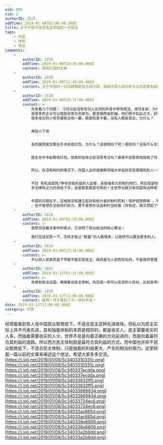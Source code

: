 ```yaml
---
aid: 895
cid: 2
authorID: 1525
addTime: 2019-01-08T02:00:00.000Z
title: 关于中国不适合民主体制的一点想法
tags:
    - 中国
    - 体制
    - 想法
comments:
    -
        authorID: 1270
        addTime: 2019-01-08T10:55:00.000Z
        content: 很有价值的文章
    -
        authorID: 1429
        addTime: 2019-01-08T11:43:00.000Z
        content: 关于中国的一切问题都是民主的问题，就是中国人如何参与公共政策制定的问题。如果有民主制度，就不会有现在这种畸形的高房价。
    -
        authorID: 1518
        addTime: 2019-01-08T15:17:00.000Z
        content: >-
            先来看几个问题： 刁可以在没有任何人反对的声音中修改宪法，成功复辟，为什么？
            有很多的企业可以借助背景为所欲为，甚至搞跨省抓捕，他们胆子如此之大，好像全国都是他们的地盘，为什么？
            很多地方的小官员堪称当地一霸，随意吃拿卡要，没有人敢有意见，为什么？


            再往小了说


            有的医院医生敢在手术前收红包，为什么？这就明白了吧！明白吗？没有什么东西制约他们，所以，在与他们的博弈中，你一定处于不利地位！在这种情况下，你就像斯坦福大学监狱实验里的“囚犯”一样，难道还能指望他们良性发现？说到这，我想起了一个笑话，建设法治社会。


            医生在手术前敢收红包，他真的在收之前没思考过吗？直接不加思索地就收了吗？不是的，首先现有的制度根本不能对他们有制约:即，违反成本极小。其次，在博弈中，你处于不利地位（弱势地位），因为你害怕他们（护工）对你不好，影响病的恢复！


            所以，在没有制约的情况下，你国人此时就像斯坦福大学监狱实验里服刑犯人一样。难道还能指望“狱警”对你们仁爱？这是可笑的。


            不对 有机会腐败/争夺百姓利益的人监督，采取强有力的制约他们，然后指望他们品德高尚，不会对
            手无缚鸡之力的百姓下手，这是极其极其可笑的！全世界也就只有你国有这种笑话！


            中国的问题在于，压根就没有建立起对有权力者的制约机制！保护弱势群体 ，不是想办法给予他们更多的说“不”的机会
            ，也不是想办法给他们权力，更不是想办法去制约当权者（写到这，我又想起了你国的一个笑话，对官员廉政教育，强调官德，呵呵，多么有力的制约），而是一边放任不管，自己不制约当权者更不允许外部监督（参考去年言论控制）。一边在漠视弱势群体（参考驱逐低端人口），仿佛用遮羞布把他们遮住他们就不存在了，然后就可以大言不惭地说我们建成了全面小康，你看看新闻联播里的景象多么美好，人民安居乐业！
    -
        authorID: 1426
        addTime: 2019-01-09T01:59:00.000Z
        content: |-
            我赞同这篇文章中的观点，它说明了政治统治的核心算法；

            我们应该反思一下，怎样才能让"联盟"的人数增多，让政府可以惠及更多的人。
    -
        authorID: 1434
        addTime: 2019-01-09T17:16:00.000Z
        content: >-
            不认同人民素质底下导致不能实现民主。政府是为人民而存在的，不是政府管理人民，无论政府官员文化素质多高，政府的决定必须服从人民，即使人民做出的选择是错误的（政府认为），实际上人民选择永远是对的，错的只会是政府。政府本身出自人民，如果质疑完全人民民主决定国家政策，就等于质疑自身的合法性。所以，任何时候政府都必须坚持全面民主。
    -
        authorID: 1661
        addTime: 2019-03-12T03:31:00.000Z
        content: >-
            先做到依法治国，再接着谈民主体制，先完成一些可以实现的小目标，比如高考同分同卷并取消所谓的自主招生的方式，成立影视游戏分级制度逐步宽松网络环境，取消广电总局及其不合理的禁令
    -
        authorID: 1439
        addTime: 2019-03-12T11:06:00.000Z
        content: 是啊！终于看到了不一样的声音！
date: 2019-03-12T11:06:00.000Z
category: 时政
---
```


经常能看到有人说中国民众智商低下，不适合民主这种先进政体。但私以为民主实际上并不代表先进，其和独裁体制的本质是相同的，都是收买人，民主需要收买的人多，而独裁需要收买的人少。世界不总是向着正确的方向前进的，而是向着最符合其利益的道路。所以西方民主体制就是最符合其利益的方式。而中国也并非不民众智商低下，不适合民主体制，只是独裁的利益更大，产生的相当的阻力。这里转载一篇以前的文章来阐述这个想法，希望大家多多交流。 [https://i.loli.net/2019/01/08/5c3403310331c.png](https://i.loli.net/2019/01/08/5c3403310331c.png) [https://i.loli.net/2019/01/08/5c340337ecdda.png](https://i.loli.net/2019/01/08/5c340337ecdda.png) [https://i.loli.net/2019/01/08/5c34033832ff5.png](https://i.loli.net/2019/01/08/5c34033832ff5.png) [https://i.loli.net/2019/01/08/5c34033869834.png](https://i.loli.net/2019/01/08/5c34033869834.png) [https://i.loli.net/2019/01/08/5c34033724ec6.png](https://i.loli.net/2019/01/08/5c34033724ec6.png) [https://i.loli.net/2019/01/08/5c34033ac665d.png](https://i.loli.net/2019/01/08/5c34033ac665d.png) [https://i.loli.net/2019/01/08/5c340338e6806.png](https://i.loli.net/2019/01/08/5c340338e6806.png) [https://i.loli.net/2019/01/08/5c34033a2b9dd.png](https://i.loli.net/2019/01/08/5c34033a2b9dd.png)
